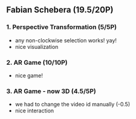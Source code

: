 ## Fabian Schebera (19.5/20P)

### 1. Perspective Transformation (5/5P)
* any non-clockwise selection works! yay! 
* nice visualization


### 2. AR Game (10/10P)
* nice game!


### 3. AR Game - now 3D (4.5/5P)
* we had to change the video id manually (-0.5)
* nice interaction
